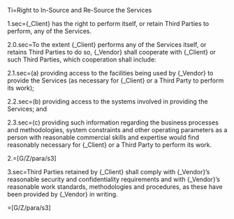 Ti=Right to In-Source and Re-Source the Services

1.sec={_Client} has the right to perform itself, or retain Third Parties to perform, any of the Services.

2.0.sec=To the extent {_Client} performs any of the Services itself, or retains Third Parties to do so, {_Vendor} shall cooperate with {_Client} or such Third Parties, which cooperation shall include: 

2.1.sec=(a) providing access to the facilities being used by {_Vendor} to provide the Services (as necessary for {_Client} or a Third Party to perform its work);

2.2.sec=(b) providing access to the systems involved in providing the Services; and

2.3.sec=(c) providing such information regarding the business processes and methodologies, system constraints and other operating parameters as a person with reasonable commercial skills and expertise would find reasonably necessary for {_Client} or a Third Party to perform its work.

2.=[G/Z/para/s3]

3.sec=Third Parties retained by {_Client} shall comply with {_Vendor}’s reasonable security and confidentiality requirements and with {_Vendor}’s reasonable work standards, methodologies and procedures, as these have been provided by {_Vendor} in writing.

=[G/Z/para/s3]

